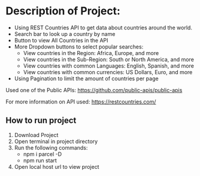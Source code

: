 # Description of Project:
- Using REST Countries API to get data about countries around the world. 
- Search bar to look up a country by name
- Button to view All Countries in the API
- More Dropdown buttons to select popular searches:
  - View countries in the Region: Africa, Europe, and more
  - View countries in the Sub-Region: South or North America, and more
  - View countries with common Languages: English, Spanish, and more
  - View countries with common currencies: US Dollars, Euro, and more
- Using Pagination to limit the amount of countries per page

Used one of the Public APIs: https://github.com/public-apis/public-apis

For more information on API used: https://restcountries.com/

## How to run project
 1. Download Project
 2. Open terminal in project directory
 3. Run the following commands:
    - npm i parcel -D
    - npm run start
 4. Open local host url to view project

